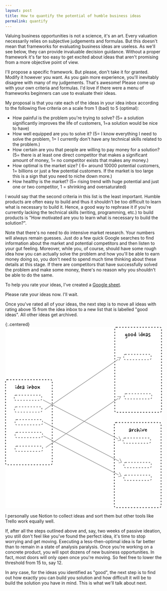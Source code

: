 ```yaml
---
layout: post
title: How to quantify the potential of humble business ideas
permalink: quantify
---
```



Valuing business opportunities is not a science, it's an art. Every valuation necessarily relies on subjective judgements and formulas. But this doesn't mean that frameworks for evaluating business ideas are useless. As we'll see below, they can provide invaluable decision guidance. Without a proper framework it's far too easy to get excited about ideas that aren't promising from a more objective point of view.

I'll propose a specific framework. But please, don't take it for granted. Modify it however you want. As you gain more experience, you'll inevitably disagree with many of my judgements. That's awesome! Please come up with your own criteria and formulas. I'd love if there were a menu of frameworks beginners can use to evaluate their ideas. 

My proposal is that you rate each of the ideas in your idea inbox according to the following five criteria on a scale from 1 (bad) to 5 (optimal):

- How painful is the problem you're trying to solve? (5= a solution significantly improves the life of customers, 1=a solution would be nice to have)
- How well equipped are you to solve it? (5= I know everything I need to solve the problem, 1= I currently don't have any technical skills related to the problem.)
- How certain are you that people are willing to pay money for a solution? (5= there is at least one direct competitor that makes a significant amount of money, 1= no competitor exists that makes any money.)
- How optimal is the market size? ( 6= around 10000 potential customers, 1= billions or just a few potential customers. If the market is too large this is a sign that you need to niche down more.)
- How healthy is the market? (5= rising trend with huge potential and just one or two competitor, 1 = shrinking and oversaturated)

I would say that the second criteria in this list is the least important. Humble products are often easy to build and thus it shouldn't be too difficult to learn what is necessary to build it. Hence, a good way to rephrase it if you're currently lacking the technical skills (writing, programming, etc.) to build products is "How motivated are you to learn what is necessary to build the solution?".

Note that there's no need to do intensive market research. Your numbers will always remain guesses. Just do a few quick Google searches to find information about the market and potential competitors and then listen to your gut feeling. Moreover, while you, of course, should have some rough idea how you can actually solve the problem and how you'll be able to earn money doing so, you don't need to spend much time thinking about these details at this stage. If there are competitors that have successfully solved the problem and make some money, there's no reason why you shouldn't be able to do the same. 

To help you rate your ideas, I've created a [Google sheet](https://docs.google.com/spreadsheets/d/1N7bRRRSBQ6LDRq8jj5XbwcZhTqC12Ud4-YzI43HKrCI/copy?usp=sharing).



Please rate your ideas now. I'll wait.

Once you've rated all of your ideas, the next step is to move all ideas with rating above 15 from the idea inbox to a new list that is labelled "good ideas". All other ideas get archived. 

{:.centered}
![](/images/idea_flow.svg)


I personally use Notion to collect ideas and sort them but other tools like Trello work equally well.

If, after all the steps outlined above and, say, two weeks of passive ideation, you still don't feel like you've found the perfect idea, it's time to stop worrying and get moving. Executing a less-then-optimal idea is far better than to remain in a state of analysis paralysis. Once you're working on a concrete product, you will spot dozens of new business opportunities. In fact, most doors will only open once you're moving. So feel free to lower the threshold from 15 to, say 12. 

In any case, for the ideas you identified as "good", the next step is to find out how exactly you can build you solution and how difficult it will be to build the solution you have in mind.  This is what we'll talk about next.